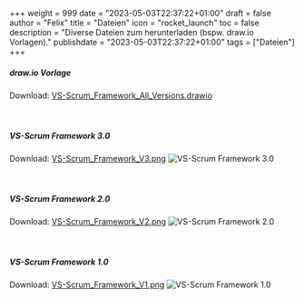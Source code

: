 +++
weight = 999
date = "2023-05-03T22:37:22+01:00"
draft = false
author = "Felix"
title = "Dateien"
icon = "rocket_launch"
toc = false
description = "Diverse Dateien zum herunterladen (bspw. draw.io Vorlagen)."
publishdate = "2023-05-03T22:37:22+01:00"
tags = ["Dateien"]
+++

##### draw.io Vorlage

Download:
<a class="button primary big" href="/VS-Scrum_Framework_All_Versions.drawio" download="VS-Scrum_Framework_All_Versions.drawio" target="_blank" >VS-Scrum_Framework_All_Versions.drawio</a>
<br>
<br>
<br>

##### VS-Scrum Framework 3.0

Download:
<a class="button primary big" href="/VS-Scrum_Framework_V3.png" download="VS-Scrum_Framework_V3.png" target="_blank" >VS-Scrum_Framework_V3.png</a>
![VS-Scrum Framework 3.0](https://raw.githubusercontent.com/schubi-lab/https://schubi-lab.github.io/securitymaster.io//main/assets/images/VS-Scrum_Framework_V3.webp)
<br>
<br>
<br>

##### VS-Scrum Framework 2.0

Download:
<a class="button primary big" href="/VS-Scrum_Framework_V2.png" download="VS-Scrum_Framework_V2.png" target="_blank" >VS-Scrum_Framework_V2.png</a>
![VS-Scrum Framework 2.0](https://raw.githubusercontent.com/schubi-lab/https://schubi-lab.github.io/securitymaster.io//main/assets/images/VS-Scrum_Framework_V2.webp)
<br>
<br>
<br>

##### VS-Scrum Framework 1.0

Download:
<a class="button primary big" href="/VS-Scrum_Framework_V1.png" download="VS-Scrum_Framework_V1.png" target="_blank" >VS-Scrum_Framework_V1.png</a>
![VS-Scrum Framework 1.0](https://raw.githubusercontent.com/schubi-lab/https://schubi-lab.github.io/securitymaster.io//main/assets/images/VS-Scrum_Framework_V1.webp)
